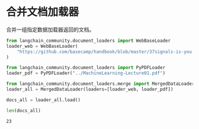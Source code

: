 # 合并文档加载器

合并一组指定数据加载器返回的文档。

```python
from langchain_community.document_loaders import WebBaseLoader
loader_web = WebBaseLoader(
    "https://github.com/basecamp/handbook/blob/master/37signals-is-you.md"
)
```

```python
from langchain_community.document_loaders import PyPDFLoader
loader_pdf = PyPDFLoader("../MachineLearning-Lecture01.pdf")
```

```python
from langchain_community.document_loaders.merge import MergedDataLoader
loader_all = MergedDataLoader(loaders=[loader_web, loader_pdf])
```

```python
docs_all = loader_all.load()
```

```python
len(docs_all)
```

```output
23
```